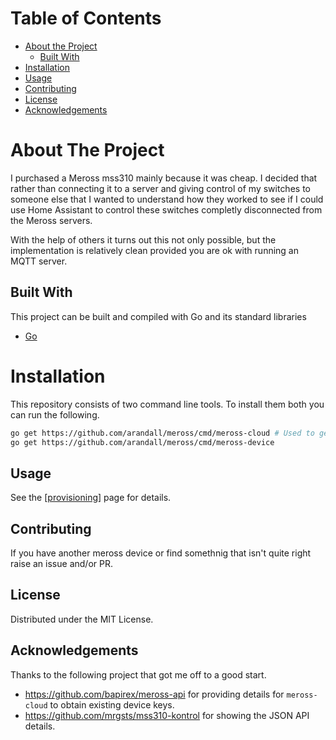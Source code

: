 <!-- TABLE OF CONTENTS -->
# Table of Contents

* [About the Project](#about-the-project)
  * [Built With](#built-with)
* [Installation](#installation)
* [Usage](#usage)
* [Contributing](#contributing)
* [License](#license)
* [Acknowledgements](#acknowledgements)

<!-- ABOUT THE PROJECT -->
# About The Project

I purchased a Meross mss310 mainly because it was cheap. I decided that rather than connecting it to a server and
giving control of my switches to someone else that I wanted to understand how they worked to see if I could use Home
Assistant to control these switches completly disconnected from the Meross servers.

With the help of others it turns out this not only possible, but the implementation is relatively clean provided you
are ok with running an MQTT server.

## Built With

This project can be built and compiled with Go and its standard libraries

* [Go](https://golang.org)

# Installation

This repository consists of two command line tools. To install them both you can run the following.

```bash
go get https://github.com/arandall/meross/cmd/meross-cloud # Used to get key for existing devices only.
go get https://github.com/arandall/meross/cmd/meross-device
```

<!-- USAGE EXAMPLES -->
## Usage

See the [[provisioning]](doc/provisioning.md) page for details.

<!-- CONTRIBUTING -->
## Contributing

If you have another meross device or find somethnig that isn't quite right raise an issue and/or PR.

<!-- LICENSE -->
## License

Distributed under the MIT License.

<!-- ACKNOWLEDGEMENTS -->
## Acknowledgements

Thanks to the following project that got me off to a good start.

* https://github.com/bapirex/meross-api for providing details for `meross-cloud` to obtain existing device keys.
* https://github.com/mrgsts/mss310-kontrol for showing the JSON API details.
